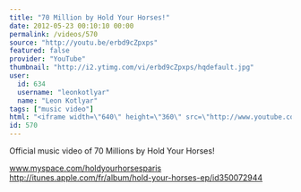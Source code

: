 ```yaml
---
title: "70 Million by Hold Your Horses!"
date: 2012-05-23 00:10:10 00:00
permalink: /videos/570
source: "http://youtu.be/erbd9cZpxps"
featured: false
provider: "YouTube"
thumbnail: "http://i2.ytimg.com/vi/erbd9cZpxps/hqdefault.jpg"
user:
  id: 634
  username: "leonkotlyar"
  name: "Leon Kotlyar"
tags: ["music video"]
html: "<iframe width=\"640\" height=\"360\" src=\"http://www.youtube.com/embed/erbd9cZpxps?wmode=transparent&fs=1&feature=oembed\" frameborder=\"0\" allowfullscreen></iframe>"
id: 570
---
```


Official music video of 70 Millions by Hold Your Horses!

www.myspace.com/holdyourhorsesparis
http://itunes.apple.com/fr/album/hold-your-horses-ep/id350072944
